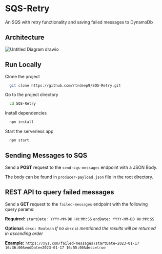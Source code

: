 
# SQS-Retry

An SQS with retry functionality and saving failed messages to DynamoDb




## Architecture
![Untitled Diagram drawio](https://user-images.githubusercontent.com/24302577/212956701-1c137c6f-91f2-4eab-9253-f9488af84e80.png)

## Run Locally

Clone the project

```bash
  git clone https://github.com/rtndeep9/SQS-Retry.git
```

Go to the project directory

```bash
  cd SQS-Retry
```

Install dependencies

```bash
  npm install
```

Start the serverless app

```bash
  npm start
```


## Sending Messages to SQS

Send a **POST** request to the ```send-sqs-messages``` endpoint with a JSON Body.

The body can be found in ```producer-payload.json``` file in the root directory.

## REST API to query failed messages

Send a **GET** request to the ```failed-messages``` endpoint with the following query params:

**Required:** ```startDate: YYYY-MM-DD HH:MM:SS``` ```endDate: YYYY-MM-DD HH:MM:SS```

**Optional:** ```desc: Boolean```
*If no ```desc``` is mentioned the results will be returned in ascending order*

**Example:** ```https://xyz.com/failed-messages?startDate=2023-01-17 16:36:00&endDate=2023-01-17 16:55:00&desc=true```
 
